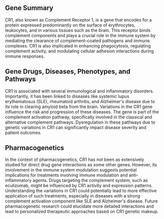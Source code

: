 ## Gene Summary
CR1, also known as Complement Receptor 1, is a gene that encodes for a protein expressed predominantly on the surface of erythrocytes, leukocytes, and in various tissues such as the brain. This receptor binds complement components and plays a crucial role in the immune system by mediating the clearance of complement-coated pathogens and immune complexes. CR1 is also implicated in enhancing phagocytosis, regulating complement activity, and modulating cellular adhesion interactions during immune responses.

## Gene Drugs, Diseases, Phenotypes, and Pathways
CR1 is associated with several immunological and inflammatory disorders. Importantly, it has been linked to diseases like systemic lupus erythematosus (SLE), rheumatoid arthritis, and Alzheimer's disease due to its role in clearing amyloid beta from the brain. Variations in the CR1 gene influence the risk and progression of these diseases. The gene is part of the complement activation pathway, specifically involved in the classical and alternative complement pathways. Dysregulation in these pathways due to genetic variations in CR1 can significantly impact disease severity and patient outcomes.

## Pharmacogenetics
In the context of pharmacogenetics, CR1 has not been as extensively studied for direct drug gene interactions as some other genes. However, its involvement in the immune system modulation suggests potential implications for treatments involving immune modulation and anti-inflammatory agents. Drugs targeting the complement system, such as eculizumab, might be influenced by CR1 activity and expression patterns. Understanding the variations in CR1 could potentially lead to more effective application of such treatments, especially in diseases with a strong complement activation component like SLE and Alzheimer's disease. Future pharmacogenetic research could elucidate more detailed interactions and lead to personalized therapeutic approaches based on CR1 genetic makeup.